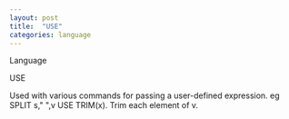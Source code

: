 ```yaml
---
layout: post
title:  "USE"
categories: language
---
```

Language

USE

Used with various commands for passing a user-defined expression. eg SPLIT s," ",v USE TRIM(x). Trim each element of v.

